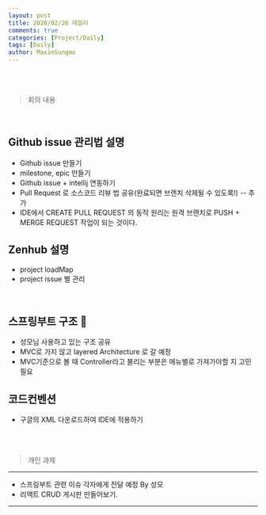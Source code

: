 ```yaml
---
layout: post
title: 2020/02/26 데일리
comments: true
categories: [Project/Daily]
tags: [Daily]
author: MaximSungmo
---
```


<br /><br />

> <subtitle> 회의 내용 </subtitle>

<br />

## Github issue 관리법 설명

- Github issue 만들기 
- milestone, epic 만들기
- Github issue + intellij 연동하기
- Pull Request 로 소스코드 리뷰 법 공유(완료되면 브랜치 삭제될 수 있도록!)
-- 추가 
- IDE에서 CREATE PULL REQUEST 의 동작 원리는 원격 브랜치로 PUSH + MERGE REQUEST 작업이 되는 것이다.

## Zenhub 설명
- project loadMap
- project issue 별 관리 

<br />

## 스프링부트 구조 🍤

- 성모님 사용하고 있는 구조 공유
- MVC로 가지 않고 layered Architecture 로 갈 예정
- MVC기준으로 볼 때 Controller라고 불리는 부분은 메뉴별로 가져가야할 지 고민 필요

## 코드컨벤션
- 구글의 XML 다운로드하여 IDE에 적용하기 

<br /><br />

> <subtitle> 개인 과제 </subtitle>

---

- 스프링부트 관련 이슈 각자에게 전달 예정 By 성모
- 리액트 CRUD 게시판 만들어보기.
 
---
